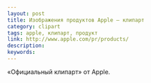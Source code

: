 ```yaml
---
layout: post
title: Изображения продуктов Apple — клипарт
category: clipart
tags: apple, клипарт, продукт
link: http://www.apple.com/pr/products/
description:
keywords:
---
```


<p>«Официальный клипарт» от Apple.</p>
